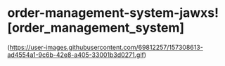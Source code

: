 # order-management-system-jawxs![order_management_system]

(https://user-images.githubusercontent.com/69812257/157308613-ad4554a1-9c6b-42e8-a405-33001b3d0271.gif)
